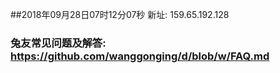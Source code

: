 ##2018年09月28日07时12分07秒 新址: 159.65.192.128
### 兔友常见问题及解答: https://github.com/wanggonging/d/blob/w/FAQ.md
